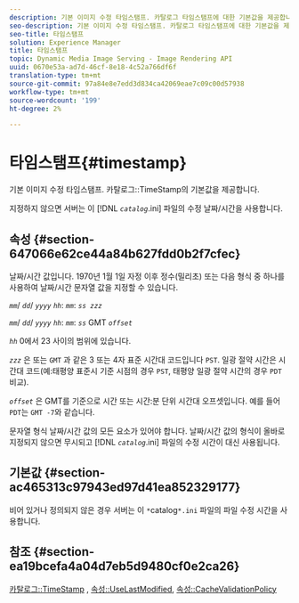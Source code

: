 ```yaml
---
description: 기본 이미지 수정 타임스탬프. 카탈로그 타임스탬프에 대한 기본값을 제공합니다.
seo-description: 기본 이미지 수정 타임스탬프. 카탈로그 타임스탬프에 대한 기본값을 제공합니다.
seo-title: 타임스탬프
solution: Experience Manager
title: 타임스탬프
topic: Dynamic Media Image Serving - Image Rendering API
uuid: 0670e53a-ad7d-46cf-8e18-4c52a766df6f
translation-type: tm+mt
source-git-commit: 97a84e8e7edd3d834ca42069eae7c09c00d57938
workflow-type: tm+mt
source-wordcount: '199'
ht-degree: 2%

---
```



# 타임스탬프{#timestamp}

기본 이미지 수정 타임스탬프. 카탈로그::TimeStamp의 기본값을 제공합니다.

지정하지 않으면 서버는 이 [!DNL *`catalog`*.ini] 파일의 수정 날짜/시간을 사용합니다.

## 속성 {#section-647066e62ce44a84b627fdd0b2f7cfec}

날짜/시간 값입니다. 1970년 1월 1일 자정 이후 정수(밀리초) 또는 다음 형식 중 하나를 사용하여 날짜/시간 문자열 값을 지정할 수 있습니다.

*`mm`*/  *`dd`*/  *`yyyy`* *`hh`*: *`mm`*:  *`ss zzz`*

*`mm`*/  *`dd`*/  *`yyyy`* *`hh`*: *`mm`*: *`ss`* GMT  *`offset`*

*`hh`* 0에서 23 사이의 범위에 있습니다.

*`zzz`* 은 또는 `GMT` 과 같은 3 또는 4자 표준 시간대 코드입니다 `PST`. 일광 절약 시간은 시간대 코드(예:태평양 표준시 기준 시점의 경우 `PST`, 태평양 일광 절약 시간의 경우 `PDT` 비교).

*`offset`* 은 GMT를 기준으로 시간 또는 시간:분 단위 시간대 오프셋입니다. 예를 들어 `PDT`는 `GMT -7`와 같습니다.

문자열 형식 날짜/시간 값의 모든 요소가 있어야 합니다. 날짜/시간 값의 형식이 올바로 지정되지 않으면 무시되고 [!DNL *`catalog`*.ini] 파일의 수정 시간이 대신 사용됩니다.

## 기본값 {#section-ac465313c97943ed97d41ea852329177}

비어 있거나 정의되지 않은 경우 서버는 이 `*`catalog`*.ini` 파일의 파일 수정 시간을 사용합니다.

## 참조 {#section-ea19bcefa4a04d7eb5d9480cf0e2ca26}

[카탈로그::TimeStamp](../../../../../is-api/image-catalog/image-serving-api-ref/c-image-catalog-reference/c-image-svg-data-reference/c-image-data-reference/r-timestamp-cat.md#reference-59a27b72f4cb4a53a3baba83214c4ded) ,  [속성::UseLastModified](../../../../../is-api/image-catalog/image-serving-api-ref/c-image-catalog-reference/c-attributes-reference/r-uselastmodified.md#reference-73ecc421e6864a38aec5a4775f06b8e8),  [속성::CacheValidationPolicy](../../../../../is-api/image-catalog/image-serving-api-ref/c-image-catalog-reference/c-attributes-reference/r-cachevalidationpolicy.md#reference-e55e52fd749041718a9af69fa2027b57)
